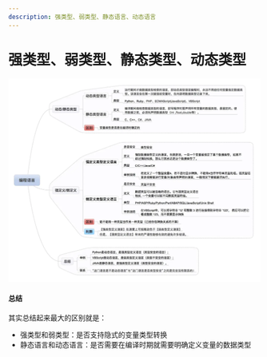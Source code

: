 ```yaml
---
description: 强类型、弱类型、静态语言、动态语言
---
```


# 强类型、弱类型、静态类型、动态类型

![](../../../.gitbook/assets/image%20%289%29.png)



#### 总结

其实总结起来最大的区别就是：

* 强类型和弱类型：是否支持隐式的变量类型转换
* 静态语言和动态语言：是否需要在编译时期就需要明确定义变量的数据类型

